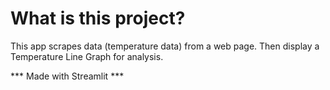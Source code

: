# What is this project?
This app scrapes data (temperature data) from a web page.
Then display a Temperature Line Graph for analysis.

 *** Made with Streamlit ***
